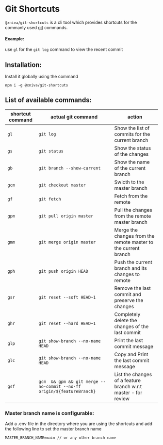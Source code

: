 # Git Shortcuts

`@xniva/git-shortcuts` is a cli tool which provides shortcuts for the commanly used [git](https://git-scm.com/) commands.

#### Example:

use `gl` for the `git log` command to view the recent commit

## Installation:

Install it globally using the command

```
npm i -g @xniva/git-shortcuts
```

## List of available commands:

| shortcut command | actual git command                                                     | action                                                         |
| ---------------- | ---------------------------------------------------------------------- | -------------------------------------------------------------- |
| `gl`             | `git log`                                                              | Show the list of commits for the current branch                |
| `gs`             | `git status`                                                           | Show the status of the changes                                 |
| `gb`             | `git branch --show-current`                                            | Show the name of the current branch                            |
| `gcm`            | `git checkout master`                                                  | Swicth to the master branch                                    |
| `gf`             | `git fetch`                                                            | Fetch from the remote                                          |
| `gpm`            | `git pull origin master`                                               | Pull the changes from the remote master branch                 |
| `gmm`            | `git merge origin master`                                              | Merge the changes from the remote master to the current branch |
| `gph`            | `git push origin HEAD`                                                 | Push the current branch and its changes to remote              |
| `gsr`            | `git reset --soft HEAD~1`                                              | Remove the last commit and preserve the changes                |
| `ghr`            | `git reset --hard HEAD~1`                                              | Completely delete the changes of the last commit               |
| `glp`            | `git show-branch --no-name HEAD`                                       | Print the last commit message                                  |
| `glc`            | `git show-branch --no-name HEAD`                                       | Copy and Print the last commit message                         |
| `gsf`            | `gcm  && gpm && git merge --no-commit --no-ff origin/${featureBranch}` | List the changes of a feature branch w.r.t master - for review |

### Master branch name is configurable:

Add a .env file in the directory where you are using the shortcuts and add the following line to set the master branch name

```
MASTER_BRANCH_NAME=main // or any other branch name
```
